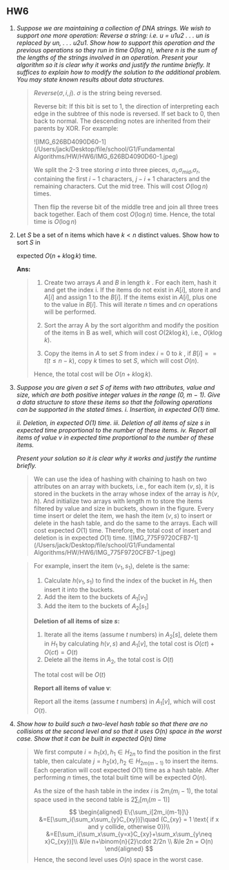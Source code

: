 ## HW6

1. *Suppose we are maintaining a collection of DNA strings. We wish to support one more operation: Reverse a string: i.e. u = u1u2 . . . un is replaced by un, . . . u2u1.*
   *Show how to support this operation and the previous operations so they run in time O(log n), where n is the sum of the lengths of the strings involved in an operation.*
   *Present your algorithm so it is clear why it works and justify the runtime briefly. It suffices to explain how to modify the solution to the additional problem. You may state known results about data structures.*

   >$Reverse(\sigma, i, j)$. $\sigma$ is the string being reversed.
   >
   >Reverse bit: If this bit is set to 1, the direction of interpreting each edge in the subtree of this node is reversed. If set back to 0, then back to normal. The descending notes are inherited from their parents by XOR. For example:
   >
   >![IMG_626BD4090D60-1](/Users/jack/Desktop/file/school/G1/Fundamental Algorithms/HW/HW6/IMG_626BD4090D60-1.jpeg)
   >
   >We split the  2-3 tree storing $\sigma$ into three pieces, $\sigma_l$,$\sigma_{mid}$,$\sigma_r$,  containing the first $i-1$ characters, $j-i+1$ characters and the remaining characters. Cut the mid tree. This will cost $O(\log n)$ times.
   >
   >Then flip the reverse bit of the middle tree and join all three trees back together. Each of them cost $O(\log n )$ time. Hence, the total time is $O(\log n )$
   
2. Let $S$ be a set of n items which have $k<n$ distinct values. Show how to sort $S$ in

   expected $O(n + k \log k)$ time.

   **Ans:**

   >1. Create two arrays $A$ and $B$ in length $k$ . For each item, hash it and get the index i. If the items do not exist in $A[i]$, store it and $A[i]$ and assign 1 to the $B[i]$. If the items exist in $A[i]$, plus one to the value in $B[i]$. This will iterate $n$ times and $cn$ operations will be performed.
   >
   >2. Sort the array A by the sort algorithm and modify the position of the items in B as well, which will cost $O(2k\log k)$, i.e., $O(k\log k)$.
   >
   >3. Copy the items in $A$ to set $S$ from index $i=0$ to $k$ , if $B[i]==t (t\le n-k)$, copy $k$ times to set $S$, which will cost $O(n)$.
   >
   >Hence, the total cost will be $O(n+k\log k)$.

3. *Suppose you are given a set S of items with two attributes, value and size, which are both positive integer values in the range (0, m − 1). Give a data structure to store these items so that the following operations can be supported in the stated times.*
   *i. Insertion, in expected O(1) time.*

   *ii. Deletion, in expected O(1) time.*
   *iii. Deletion of all items of size s in expected time proportional to the number of these items. iv. Report all items of value v in expected time proportional to the number of these items.*

   *Present your solution so it is clear why it works and justify the runtime briefly.*

   >We can use the idea of hashing with chaining to hash on two attributes on an array with buckets, i.e., for each item $(v,s)$, it is stored in the buckets in the array whose index of the array is $h(v,h)$. And initialize two arrays with length m to store the items filtered by value and size in buckets, shown in the figure. Every time insert or delet the item, we hash the item $(v,s)$ to insert or delete in the hash table, and do the same to the arrays. Each will cost expected $O(1)$ time. Therefore, the total cost of  insert and deletion is in expected $O(1)$ time. ![IMG_775F9720CFB7-1](/Users/jack/Desktop/file/school/G1/Fundamental Algorithms/HW/HW6/IMG_775F9720CFB7-1.jpeg)

   >For example, insert the item $(v_1, s_1)$, delete is the same:
   >
   >1. Calculate $h(v_1,s_1)$ to find the index of the bucket in $H_1$, then insert it into the buckets.
   >2. Add the item to the buckets of $A_1[v_1]$
   >3. Add the item to the buckets of $A_2[s_1]$
   >
   >**Deletion of all items of size $s$:**
   >
   >1. Iterate all the items (assume $t$ numbers) in $A_2[s]$, delete them in $H_1$ by calculating $h(v,s)$ and $A_1[v]$, the total cost is $O(ct) +O(ct) = O(t)$
   >2. Delete all the items in $A_2$, the total cost is $O(t)$
   >
   >The total cost will be $O(t)$
   >
   >**Report all items of value v**:
   >
   >Report all the items (assume $t$ numbers) in $A_1[v]$, which will cost $O(t)$.

4. *Show how to build such a two-level hash table so that there are no collisions at the second level and so that it uses O(n) space in the worst case. Show that it can be built in expected O(n) time*

   >We first compute $i = h_1(x),h_1\in H_{2n}$ to find the position in the first table, then calculate $j=h_2(x),h_2\in H_{2m(m-1)}$ to insert the items. Each operation will cost expected $O(1)$ time as a hash table. After performing $n$ times, the total built time will be expected $O(n)$.
   >
   >
   >
   >As the size of the hash table in the index $i$ is  $2m_i(m_i-1)$, the total space used in the second table is $2\sum_i[m_i(m-1)]$
   >$$
   >\begin{aligned}
   >E\{\sum_i[2m_i(m-1)]\}
   >&=E[\sum_i(\sum_x\sum_{y}C_{xy})]\quad (C_{xy} = 1 \text{ if x and y collide, otherwise 0})\\
   >&=E[\sum_i(\sum_x\sum_{y=x}C_{xy}+\sum_x\sum_{y\neq x}C_{xy})]\\
   >&\le n+\binom{n}{2}\cdot 2/2n \\
   >&\le 2n = O(n)
   >\end{aligned}
   >$$
   >Hence, the second level uses $O(n)$ space in the worst case.